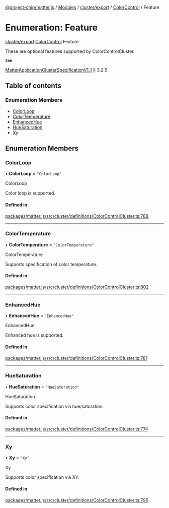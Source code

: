[@project-chip/matter.js](../README.md) / [Modules](../modules.md) / [cluster/export](../modules/cluster_export.md) / [ColorControl](../modules/cluster_export.ColorControl.md) / Feature

# Enumeration: Feature

[cluster/export](../modules/cluster_export.md).[ColorControl](../modules/cluster_export.ColorControl.md).Feature

These are optional features supported by ColorControlCluster.

**`See`**

[MatterApplicationClusterSpecificationV1_1](../interfaces/spec_export.MatterApplicationClusterSpecificationV1_1.md) § 3.2.5

## Table of contents

### Enumeration Members

- [ColorLoop](cluster_export.ColorControl.Feature.md#colorloop)
- [ColorTemperature](cluster_export.ColorControl.Feature.md#colortemperature)
- [EnhancedHue](cluster_export.ColorControl.Feature.md#enhancedhue)
- [HueSaturation](cluster_export.ColorControl.Feature.md#huesaturation)
- [Xy](cluster_export.ColorControl.Feature.md#xy)

## Enumeration Members

### ColorLoop

• **ColorLoop** = ``"ColorLoop"``

ColorLoop

Color loop is supported.

#### Defined in

[packages/matter.js/src/cluster/definitions/ColorControlCluster.ts:788](https://github.com/project-chip/matter.js/blob/be83914/packages/matter.js/src/cluster/definitions/ColorControlCluster.ts#L788)

___

### ColorTemperature

• **ColorTemperature** = ``"ColorTemperature"``

ColorTemperature

Supports specification of color temperature.

#### Defined in

[packages/matter.js/src/cluster/definitions/ColorControlCluster.ts:802](https://github.com/project-chip/matter.js/blob/be83914/packages/matter.js/src/cluster/definitions/ColorControlCluster.ts#L802)

___

### EnhancedHue

• **EnhancedHue** = ``"EnhancedHue"``

EnhancedHue

Enhanced hue is supported.

#### Defined in

[packages/matter.js/src/cluster/definitions/ColorControlCluster.ts:781](https://github.com/project-chip/matter.js/blob/be83914/packages/matter.js/src/cluster/definitions/ColorControlCluster.ts#L781)

___

### HueSaturation

• **HueSaturation** = ``"HueSaturation"``

HueSaturation

Supports color specification via hue/saturation.

#### Defined in

[packages/matter.js/src/cluster/definitions/ColorControlCluster.ts:774](https://github.com/project-chip/matter.js/blob/be83914/packages/matter.js/src/cluster/definitions/ColorControlCluster.ts#L774)

___

### Xy

• **Xy** = ``"Xy"``

Xy

Supports color specification via XY.

#### Defined in

[packages/matter.js/src/cluster/definitions/ColorControlCluster.ts:795](https://github.com/project-chip/matter.js/blob/be83914/packages/matter.js/src/cluster/definitions/ColorControlCluster.ts#L795)
